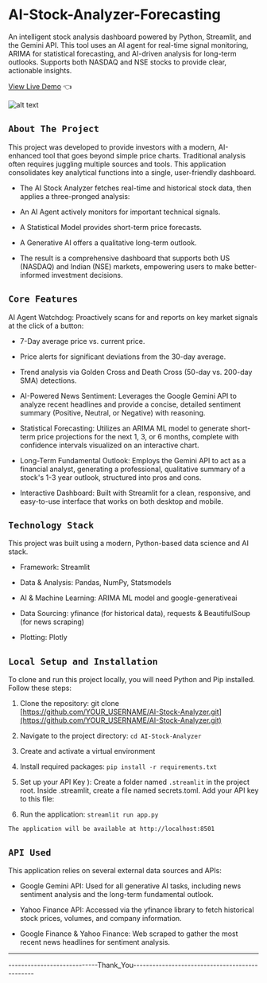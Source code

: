 # AI-Stock-Analyzer-Forecasting
An intelligent stock analysis dashboard powered by Python, Streamlit, and the Gemini API. This tool uses an AI agent for real-time signal monitoring, ARIMA for statistical forecasting, and AI-driven analysis for long-term outlooks. Supports both NASDAQ and NSE stocks to provide clear, actionable insights.


[View Live Demo](https://ai-stock-analyzer-forecasting-lq3u6u6yvpss3hdbv7zxhh.streamlit.app/) 👈

![alt text](image.png)

## `About The Project`
This project was developed to provide investors with a modern, AI-enhanced tool that goes beyond simple price charts. Traditional analysis often requires juggling multiple sources and tools. This application consolidates key analytical functions into a single, user-friendly dashboard.

- The AI Stock Analyzer fetches real-time and historical stock data, then applies a three-pronged analysis:

- An AI Agent actively monitors for important technical signals.

- A Statistical Model provides short-term price forecasts.

- A Generative AI offers a qualitative long-term outlook.

- The result is a comprehensive dashboard that supports both US (NASDAQ) and Indian (NSE) markets, empowering users to make better-informed investment decisions.

## `Core Features`
AI Agent Watchdog: Proactively scans for and reports on key market signals at the click of a button:

- 7-Day average price vs. current price.

- Price alerts for significant deviations from the 30-day average.

- Trend analysis via Golden Cross and Death Cross (50-day vs. 200-day SMA) detections.

- AI-Powered News Sentiment: Leverages the Google Gemini API to analyze recent headlines and provide a concise, detailed sentiment summary (Positive, Neutral, or Negative) with reasoning.

- Statistical Forecasting: Utilizes an ARIMA ML model to generate short-term price projections for the next 1, 3, or 6 months, complete with confidence intervals visualized on an interactive chart.

- Long-Term Fundamental Outlook: Employs the Gemini API to act as a financial analyst, generating a professional, qualitative summary of a stock's 1-3 year outlook, structured into pros and cons.

- Interactive Dashboard: Built with Streamlit for a clean, responsive, and easy-to-use interface that works on both desktop and mobile.

## `Technology Stack`
This project was built using a modern, Python-based data science and AI stack.

- Framework: Streamlit

- Data & Analysis: Pandas, NumPy, Statsmodels

- AI & Machine Learning: ARIMA ML model and google-generativeai

- Data Sourcing: yfinance (for historical data), requests & BeautifulSoup (for news scraping)

- Plotting: Plotly

## `Local Setup and Installation`
To clone and run this project locally, you will need Python and Pip installed. Follow these steps:

1. Clone the repository:
git clone [https://github.com/YOUR_USERNAME/AI-Stock-Analyzer.git](https://github.com/YOUR_USERNAME/AI-Stock-Analyzer.git)

2. Navigate to the project directory: `cd AI-Stock-Analyzer`

3. Create and activate a virtual environment

4. Install required packages: `pip install -r requirements.txt`

5. Set up your API Key ): Create a folder named `.streamlit` in the project root.
 Inside .streamlit, create a file named secrets.toml. Add your API key to this file:

6. Run the application: `streamlit run app.py`

`The application will be available at http://localhost:8501`

## `API Used`
This application relies on several external data sources and APIs:

- Google Gemini API: Used for all generative AI tasks, including news sentiment analysis and the long-term fundamental outlook.

- Yahoo Finance API: Accessed via the yfinance library to fetch historical stock prices, volumes, and company information.

- Google Finance & Yahoo Finance: Web scraped to gather the most recent news headlines for sentiment analysis.

------------------------------------------------------------------------------------
----------------------------Thank_You-----------------------------------------------

